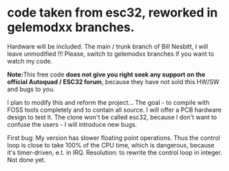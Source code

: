 # code taken from esc32, reworked in gelemodxx branches. 
Hardware will be included. The main / trunk branch of Bill Nesbitt, I will leave unmodified !!!
Please, switch to gelemodxx branches if you want to watch my code. 

<b>Note:</b>This free code <b>does not give you right seek any support on the official Autoquad / ESC32 forum</b>, because they have not sold this HW/SW and bugs to you.

I plan to modify this and reform the project... The goal - to compile with FOSS tools completely and to contain all source.
I will offer a PCB hardware design to test it.
The clone won't be called esc32, because I don't want to confuse the users - I will introduce new bugs.

First bug: My version has slower floating point operations. Thus the control loop is close to take 100% of the CPU time, which is dangerous, because it's timer-driven, e.t. in IRQ. Resolution: to rewrite the control loop in integer. Not done yet.

